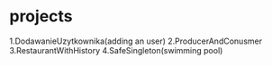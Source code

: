 # projects
1.DodawanieUzytkownika(adding an user) 
2.ProducerAndConusmer
3.RestaurantWithHistory
4.SafeSingleton(swimming pool)
